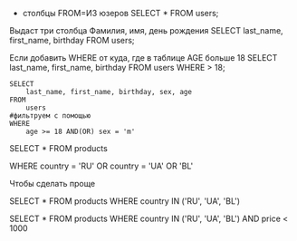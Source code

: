 * столбцы FROM=ИЗ юзеров
SELECT * FROM users;

Выдаст три столбца Фамилия, имя, день рождения
SELECT last_name, first_name, birthday FROM users;

Если добавить WHERE от куда, где в таблице AGE больше 18
SELECT last_name, first_name, birthday FROM users WHERE > 18;

```
SELECT
    last_name, first_name, birthday, sex, age
FROM
    users
#фильтруем с помощью
WHERE
    age >= 18 AND(OR) sex = 'm'
```

SELECT * FROM products

WHERE country = 'RU' OR country = 'UA' OR 'BL'

Чтобы сделать проще 

SELECT * FROM products
WHERE country IN ('RU', 'UA', 'BL')

SELECT * FROM products
WHERE country IN ('RU', 'UA', 'BL') AND price < 1000